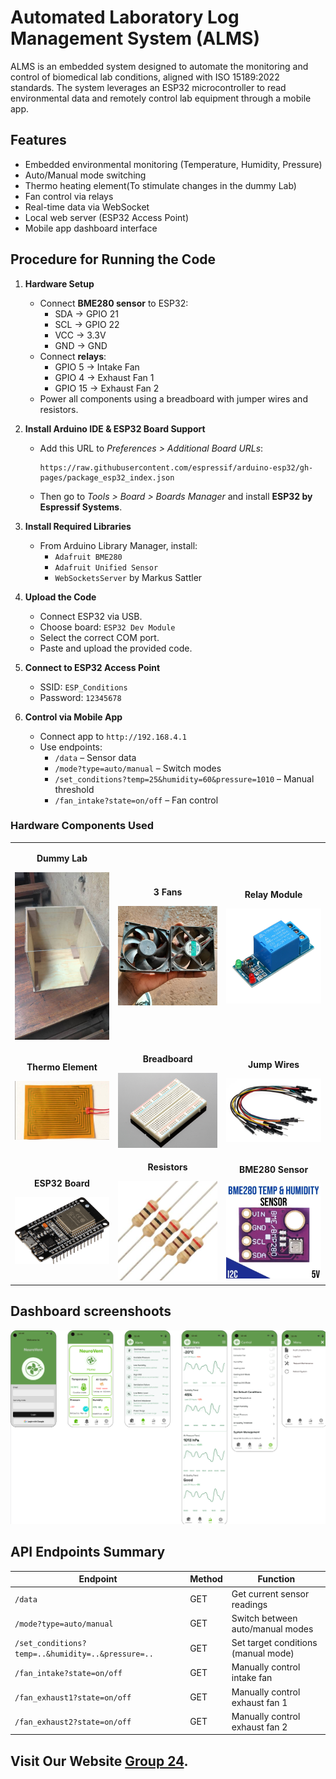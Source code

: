 # Automated Laboratory Log Management System (ALMS)

ALMS is an embedded system designed to automate the monitoring and control of biomedical lab conditions, aligned with ISO 15189:2022 standards. The system leverages an ESP32 microcontroller to read environmental data and remotely control lab equipment through a mobile app.

## Features

- Embedded environmental monitoring (Temperature, Humidity, Pressure)
- Auto/Manual mode switching
- Thermo heating element(To stimulate changes in the dummy Lab)
- Fan control via relays
- Real-time data via WebSocket
- Local web server (ESP32 Access Point)
- Mobile app dashboard interface


## Procedure for Running the Code

1. **Hardware Setup**
   - Connect **BME280 sensor** to ESP32:
     - SDA → GPIO 21  
     - SCL → GPIO 22  
     - VCC → 3.3V  
     - GND → GND
   - Connect **relays**:
     - GPIO 5 → Intake Fan  
     - GPIO 4 → Exhaust Fan 1  
     - GPIO 15 → Exhaust Fan 2  
   - Power all components using a breadboard with jumper wires and resistors.

2. **Install Arduino IDE & ESP32 Board Support**
   - Add this URL to *Preferences > Additional Board URLs*:
     ```
     https://raw.githubusercontent.com/espressif/arduino-esp32/gh-pages/package_esp32_index.json
     ```
   - Then go to *Tools > Board > Boards Manager* and install **ESP32 by Espressif Systems**.

3. **Install Required Libraries**
   - From Arduino Library Manager, install:
     - `Adafruit BME280`
     - `Adafruit Unified Sensor`
     - `WebSocketsServer` by Markus Sattler

4. **Upload the Code**
   - Connect ESP32 via USB.
   - Choose board: `ESP32 Dev Module`  
   - Select the correct COM port.  
   - Paste and upload the provided code.

5. **Connect to ESP32 Access Point**
   - SSID: `ESP_Conditions`
   - Password: `12345678`

6. **Control via Mobile App**
   - Connect app to `http://192.168.4.1`
   - Use endpoints:
     - `/data` – Sensor data
     - `/mode?type=auto/manual` – Switch modes
     - `/set_conditions?temp=25&humidity=60&pressure=1010` – Manual threshold
     - `/fan_intake?state=on/off` – Fan control


### Hardware Components Used
<table>
  <tr>
    <td align="center">
      <p><strong>Dummy Lab</strong></p>
      <img src="Images/Dummy.jpg" alt="Dummy Lab" width="200"/>
    </td>
    <td align="center">
      <p><strong>3 Fans</strong></p>
      <img src="Images/Fans.jpg" alt="3Fans" width="200"/>
    </td>
    <td align="center">
      <p><strong>Relay Module</strong></p>
      <img src="Images/Relay.jpg" alt="Relays" width="200"/>
    </td>
  </tr>
  <tr>
    <td align="center">
      <p><strong>Thermo Element</strong></p>
      <img src="Images/Thermo.webp" alt="Thermo Heating Element" width="200"/>
    </td>
    <td align="center">
      <p><strong>Breadboard</strong></p>
      <img src="Images/Breadboard.jpeg" alt="Breadboard" width="200"/>
    </td>
    <td align="center">
      <p><strong>Jump Wires</strong></p>
      <img src="Images/Jump.png" alt="Jump wires" width="200"/>
    </td>
  </tr>
  <tr>
    <td align="center">
      <p><strong>ESP32 Board</strong></p>
      <img src="Images/ESP32.png" alt="ESP32" width="200"/>
    </td>
    <td align="center">
      <p><strong>Resistors</strong></p>
      <img src="Images/Resistor.jpeg" alt="Resistors" width="200"/>
    </td>
    <td align="center">
      <p><strong>BME280 Sensor</strong></p>
      <img src="Images/BME280.webp" alt="BME280 Sensor" width="200"/>
    </td>
  </tr>
</table>



## Dashboard screenshoots
![Dashboard](Images/Dashboard.png)


## API Endpoints Summary

| Endpoint | Method | Function |
|----------|--------|----------|
| `/data` | GET | Get current sensor readings |
| `/mode?type=auto/manual` | GET | Switch between auto/manual modes |
| `/set_conditions?temp=..&humidity=..&pressure=..` | GET | Set target conditions (manual mode) |
| `/fan_intake?state=on/off` | GET | Manually control intake fan |
| `/fan_exhaust1?state=on/off` | GET | Manually control exhaust fan 1 |
| `/fan_exhaust2?state=on/off` | GET | Manually control exhaust fan 2 |


## Visit Our Website [Group 24](https://katodesire63.github.io/Mini-Lab-Website/).


